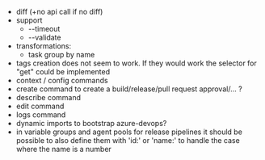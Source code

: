* diff (+no api call if no diff)
* support
  * --timeout
  * --validate
* transformations:
  * task group by name
* tags creation does not seem to work. If they would work the selector for "get" could be implemented
* context / config commands
* create command to create a build/release/pull request approval/... ?
* describe command
* edit command
* logs command
* dynamic imports to bootstrap azure-devops?
* in variable groups and agent pools for release pipelines it should be possible to also define them with 'id:' or 'name:' to handle the case where the name is a number
